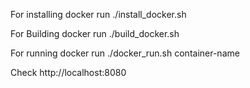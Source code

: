 For installing docker run ./install_docker.sh

For Building docker run ./build_docker.sh

For running docker run ./docker_run.sh container-name

Check http://localhost:8080


